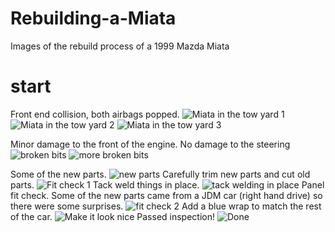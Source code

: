# Rebuilding-a-Miata
Images of the rebuild process of a 1999 Mazda Miata

# start
Front end collision, both airbags popped. 
![Miata in the tow yard 1](/Images/Yard%201.jpg)
![Miata in the tow yard 2](/Images/Yard%202.jpg)
![Miata in the tow yard 3](/Images/Yard%203.jpg)

Minor damage to the front of the engine. No damage to the steering 
![broken bits](/Images/Broke.jpg)
![more broken bits](/Images/Crunched.jpg)

Some of the new parts. 
![new parts](/Images/New%20parts.jpg)
Carefully trim new parts and cut old parts. 
![Fit check 1](/Images/image.jpg)
Tack weld things in place. 
![tack welding in place](/Images/Tack%20welding%20the%20front.jpg)
Panel fit check.
Some of the new parts came from a JDM car (right hand drive) so there were some surprises. 
![fit check 2](/Images/Fit%20check.jpg)
Add a blue wrap to match the rest of the car. 
![Make it look nice](/Images/wrap.jpg)
Passed inspection! 
![Done](/Images/Done.jpg)